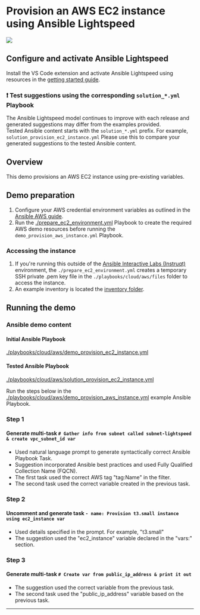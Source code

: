 # Provision an AWS EC2 instance using Ansible Lightspeed

![](../../../assets/img/lightspeed_provision_aws_instance.gif)

## Configure and activate Ansible Lightspeed

Install the VS Code extension and activate Ansible Lightspeed using resources in the [getting started guide](../../../getting_started.md).

### ❗️ Test suggestions using the corresponding `solution_*.yml` Playbook

The Ansible Lightspeed model continues to improve with each release and generated suggestions may differ from the examples provided.  
Tested Ansible content starts with the `solution_*.yml` prefix. For example, `solution_provision_ec2_instance.yml` Please use this to compare your generated suggestions to the tested Ansible content.

## Overview

This demo provisions an AWS EC2 instance using pre-existing variables.

## Demo preparation

1. Configure your AWS credential environment variables as outlined in the [Ansible AWS guide](https://docs.ansible.com/ansible/latest/collections/amazon/aws/docsite/guide_aws.html#authentication).
2. Run the [./prepare_ec2_environment.yml](./prepare_ec2_environment.yml) Playbook to create the required AWS demo resources before running the `demo_provision_aws_instance.yml` Playbook.

### Accessing the instance

1. If you're running this outside of the [Ansible Interactive Labs (Instruqt)](https://www.redhat.com/en/interactive-labs/ansible) environment, the `./prepare_ec2_environment.yml` creates a temporary SSH private .pem key file in the `./playbooks/cloud/aws/files` folder to access the instance.
2. An example inventory is located the [inventory folder](./inventory/).

## Running the demo

### Ansible demo content

#### Initial Ansible Playbook

[./playbooks/cloud/aws/demo_provision_ec2_instance.yml](./demo_provision_ec2_instance.yml)

#### Tested Ansible Playbook

[./playbooks/cloud/aws/solution_provision_ec2_instance.yml](./solution_provision_ec2_instance.yml)

Run the steps below in the [./playbooks/cloud/aws/demo_provision_aws_instance.yml](./demo_provision_ec2_instance.yml) example Ansible Playbook.

### Step 1

#### Generate multi-task `# Gather info from subnet called subnet-lightspeed & create vpc_subnet_id var`

- Used natural language prompt to generate syntactically correct Ansible Playbook Task.
- Suggestion incorporated Ansible best practices and used Fully Qualified Collection Name (FQCN).
- The first task used the correct AWS tag "tag:Name" in the filter.
- The second task used the correct variable created in the previous task.

### Step 2

#### Uncomment and generate task `- name: Provision t3.small instance using ec2_instance var`

- Used details specified in the prompt. For example, "t3.small"
- The suggestion used the "ec2_instance" variable declared in the "vars:" section.

### Step 3

#### Generate multi-task `# Create var from public_ip_address & print it out`

- The suggestion used the correct variable from the previous task.
- The second task used the "public_ip_address" variable based on the previous task.

---

